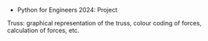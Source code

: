 * Python for Engineers 2024: Project

Truss: graphical representation of the truss, colour coding of forces, calculation of forces, etc. 